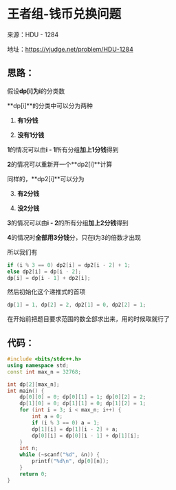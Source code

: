 # 王者组-钱币兑换问题

来源：HDU - 1284

地址：https://vjudge.net/problem/HDU-1284

## 思路：

假设**dp[i]**为**i**的分类数

**dp[i]**的分类中可以分为两种

1. **有1分钱**

2. **没有1分钱**

**1**的情况可以由**i - 1**所有分组**加上1分钱**得到

**2**的情况可以重新开一个**dp2[i]**计算

同样的，**dp2[i]**可以分为

3. **有2分钱**

4. **没2分钱**

**3**的情况可以由**i - 2**的所有分组**加上2分钱**得到

**4**的情况时**全部用3分钱**分，只在**i**为3的倍数才出现

所以我们有

```cpp
if (i % 3 == 0) dp2[i] = dp2[i - 2] + 1;
else dp2[i] = dp[i - 2];
dp[i] = dp[i - 1] + dp2[i];
```

然后初始化这个递推式的首项

```cpp
dp[1] = 1, dp[2] = 2, dp2[1] = 0, dp2[2] = 1;
```

在开始前把题目要求范围的数全部求出来，用的时候取就行了

## 代码：

```cpp
#include <bits/stdc++.h>
using namespace std;
const int max_n = 32768;

int dp[2][max_n];
int main() {
    dp[0][0] = 0; dp[0][1] = 1; dp[0][2] = 2;
    dp[1][0] = 0; dp[1][1] = 0; dp[1][2] = 1;
    for (int i = 3; i < max_n; i++) {
        int a = 0;
        if (i % 3 == 0) a = 1;
        dp[1][i] = dp[1][i - 2] + a;
        dp[0][i] = dp[0][i - 1] + dp[1][i];
    }
    int n;
    while (~scanf("%d", &n)) {
        printf("%d\n", dp[0][n]);
    }
    return 0;
}
```